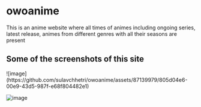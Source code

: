 # owoanime
This is an anime website where all times of animes including ongoing series, latest release, animes from different genres with all their seasons are present

<h2>Some of the screenshots of this site</h2>
![image](https://github.com/sulavchhetri/owoanime/assets/87139979/805d04e6-00e9-43d5-987f-e68f804482e1)

![image](https://github.com/sulavchhetri/owoanime/assets/87139979/62fb9978-e1f4-46f8-b800-435fea6b07be)
